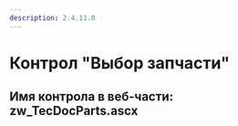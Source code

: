 ```yaml
---
description: 2.4.11.0
---
```


# Контрол "Выбор запчасти"

## Имя контрола в веб-части: zw\_TecDocParts.ascx

